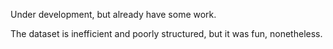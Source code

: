 Under development, but already have some work. 

The dataset is inefficient and poorly structured, but it was fun, nonetheless. 
